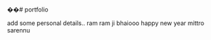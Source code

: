 ��#   p o r t f o l i o 

add some personal details..
 
  ram ram ji bhaiooo happy new year mittro sarennu
